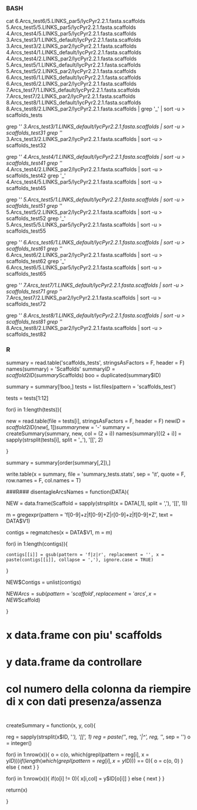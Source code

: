 ### BASH ###
cat 6.Arcs_test6/5.LINKS_par5/lycPyr2.2.1.fasta.scaffolds 5.Arcs_test5/5.LINKS_par5/lycPyr2.2.1.fasta.scaffolds 4.Arcs_test4/5.LINKS_par5/lycPyr2.2.1.fasta.scaffolds 3.Arcs_test3/1.LINKS_default/lycPyr2.2.1.fasta.scaffolds 3.Arcs_test3/2.LINKS_par2/lycPyr2.2.1.fasta.scaffolds 4.Arcs_test4/1.LINKS_default/lycPyr2.2.1.fasta.scaffolds 4.Arcs_test4/2.LINKS_par2/lycPyr2.2.1.fasta.scaffolds 5.Arcs_test5/1.LINKS_default/lycPyr2.2.1.fasta.scaffolds 5.Arcs_test5/2.LINKS_par2/lycPyr2.2.1.fasta.scaffolds 6.Arcs_test6/1.LINKS_default/lycPyr2.2.1.fasta.scaffolds 6.Arcs_test6/2.LINKS_par2/lycPyr2.2.1.fasta.scaffolds 7.Arcs_test7/1.LINKS_default/lycPyr2.2.1.fasta.scaffolds 7.Arcs_test7/2.LINKS_par2/lycPyr2.2.1.fasta.scaffolds 8.Arcs_test8/1.LINKS_default/lycPyr2.2.1.fasta.scaffolds 8.Arcs_test8/2.LINKS_par2/lycPyr2.2.1.fasta.scaffolds | grep '_' | sort -u > scaffolds_tests

grep '_' 3.Arcs_test3/1.LINKS_default/lycPyr2.2.1.fasta.scaffolds | sort -u > scaffolds_test31
grep '_' 3.Arcs_test3/2.LINKS_par2/lycPyr2.2.1.fasta.scaffolds | sort -u > scaffolds_test32

grep '_' 4.Arcs_test4/1.LINKS_default/lycPyr2.2.1.fasta.scaffolds | sort -u > scaffolds_test41
grep '_' 4.Arcs_test4/2.LINKS_par2/lycPyr2.2.1.fasta.scaffolds | sort -u > scaffolds_test42
grep '_' 4.Arcs_test4/5.LINKS_par5/lycPyr2.2.1.fasta.scaffolds | sort -u > scaffolds_test45

grep '_' 5.Arcs_test5/1.LINKS_default/lycPyr2.2.1.fasta.scaffolds | sort -u > scaffolds_test51
grep '_' 5.Arcs_test5/2.LINKS_par2/lycPyr2.2.1.fasta.scaffolds | sort -u > scaffolds_test52
grep '_' 5.Arcs_test5/5.LINKS_par5/lycPyr2.2.1.fasta.scaffolds | sort -u > scaffolds_test55

grep '_' 6.Arcs_test6/1.LINKS_default/lycPyr2.2.1.fasta.scaffolds | sort -u > scaffolds_test61
grep '_' 6.Arcs_test6/2.LINKS_par2/lycPyr2.2.1.fasta.scaffolds | sort -u > scaffolds_test62
grep '_' 6.Arcs_test6/5.LINKS_par5/lycPyr2.2.1.fasta.scaffolds | sort -u > scaffolds_test65

grep '_' 7.Arcs_test7/1.LINKS_default/lycPyr2.2.1.fasta.scaffolds | sort -u > scaffolds_test71
grep '_' 7.Arcs_test7/2.LINKS_par2/lycPyr2.2.1.fasta.scaffolds | sort -u > scaffolds_test72

grep '_' 8.Arcs_test8/1.LINKS_default/lycPyr2.2.1.fasta.scaffolds | sort -u > scaffolds_test81
grep '_' 8.Arcs_test8/2.LINKS_par2/lycPyr2.2.1.fasta.scaffolds | sort -u > scaffolds_test82


### R ###
summary = read.table('scaffolds_tests', stringsAsFactors = F, header = F)
names(summary) = 'Scaffolds'
summary$ID = scaffold2ID(summary$Scaffolds)
boo = duplicated(summary$ID)

summary = summary[!boo,]
tests = list.files(pattern = 'scaffolds_test')

tests = tests[1:12]

for(i in 1:length(tests)){
  
  new = read.table(file = tests[i], stringsAsFactors = F, header = F)
  new$ID = scaffold2ID(new[,1])
  summary$new = '-'
  summary = createSummary(summary, new, col = (2 + i))
  names(summary)[(2 + i)] = sapply(strsplit(tests[i], split = '_'), '[[', 2)
  
}

summary = summary[order(summary[,2]),]

write.table(x = summary, file = 'summary_tests.stats', sep = '\t', quote = F, row.names = F, col.names = T)

###R###
disentagleArcsNames = function(DATA){
  
  NEW = data.frame(Scaffold = sapply(strsplit(x = DATA[,1], split = ','), '[[', 1))
  
  m = gregexpr(pattern = 'f[0-9]+z|f[0-9]+Z|r[0-9]+z|f[0-9]+Z', text = DATA$V1)
  
  contigs = regmatches(x = DATA$V1, m = m)
  
  for(i in 1:length(contigs)){
    
    contigs[[i]] = gsub(pattern = 'f|z|r', replacement = '', x = paste(contigs[[i]], collapse = ','), ignore.case = TRUE)
    
  }
  
  NEW$Contigs = unlist(contigs)
  
  NEW$Arcs = sub(pattern = 'scaffold', replacement = 'arcs', x = NEW$Scaffold)
  
}

# x data.frame con piu' scaffolds
# y data.frame da controllare
# col numero della colonna da riempire di x con dati presenza/assenza
#
createSummary = function(x, y, col){
  
  reg = sapply(strsplit(x$ID, '_'), '[[', 1)
  reg = paste('_', reg, '_|^', reg, '_', sep = '')
  o = integer()
  
  for(i in 1:nrow(x)){
    o = c(o, which(grepl(pattern = reg[i], x = y$ID)))
    if(length(which(grepl(pattern = reg[i], x = y$ID))) == 0){
      o = c(o, 0)
    } else {
      next
    }
  }
  
  for(i in 1:nrow(x)){
    if(o[i] != 0){
      x[i,col] = y$ID[o[i]]
    } else {
      next
    }
  }
  
  return(x)
  
}




